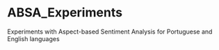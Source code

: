 # ABSA_Experiments
Experiments with Aspect-based Sentiment Analysis for Portuguese and English languages
